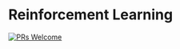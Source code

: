 # Reinforcement Learning

[![PRs Welcome](https://img.shields.io/badge/PRs-welcome-brightgreen.svg?style=flat-square)](http://makeapullrequest.com)



